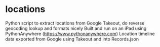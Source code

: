 # locations
Python script to extract locations from Google Takeout, do reverse geocoding lookup and formats nicely
Built and run on an iPad using PythonAnywhere (https://www.pythonanywhere.com)
Location timeline data exported from Google using Takeout and into Records.json
